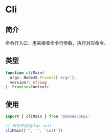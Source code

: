 # Cli
## 简介
命令行入口，用来接收命令行参数，执行对应命令。

## 类型
```ts
function cliMain(
  argv: NodeJS.Process['argv'],
  version?: string
): Promise<Context>
```
## 使用
```ts
import { cliMain } from '@abmao/pkgs'

// 相当于运行pkgs init
cliMain(['', '', 'init'])
```
